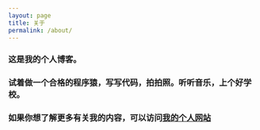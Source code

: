 ```yaml
---
layout: page
title: 关于
permalink: /about/
---
```


### 这是我的个人博客。
### 试着做一个合格的程序猿，写写代码，拍拍照。听听音乐，上个好学校。

### 如果你想了解更多有关我的内容，可以访问[我的个人网站](https://david-zhang-test.github.io)
